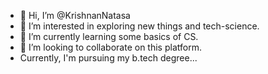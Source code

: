 - 👋 Hi, I’m @KrishnanNatasa
- 👀 I’m interested in exploring new things and tech-science.
- 🌱 I’m currently learning some basics of CS.
- 💞️ I’m looking to collaborate on this platform.
- Currently, I'm pursuing my b.tech degree...

<!---
KrishnanNatasa/KrishnanNatasa is a ✨ special ✨ repository because its `README.md` (this file) appears on your GitHub profile.
You can click the Preview link to take a look at your changes.
--->
